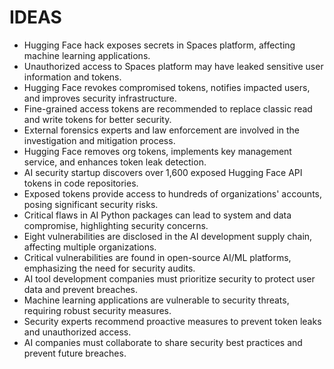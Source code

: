 # IDEAS
* Hugging Face hack exposes secrets in Spaces platform, affecting machine learning applications.
* Unauthorized access to Spaces platform may have leaked sensitive user information and tokens.
* Hugging Face revokes compromised tokens, notifies impacted users, and improves security infrastructure.
* Fine-grained access tokens are recommended to replace classic read and write tokens for better security.
* External forensics experts and law enforcement are involved in the investigation and mitigation process.
* Hugging Face removes org tokens, implements key management service, and enhances token leak detection.
* AI security startup discovers over 1,600 exposed Hugging Face API tokens in code repositories.
* Exposed tokens provide access to hundreds of organizations' accounts, posing significant security risks.
* Critical flaws in AI Python packages can lead to system and data compromise, highlighting security concerns.
* Eight vulnerabilities are disclosed in the AI development supply chain, affecting multiple organizations.
* Critical vulnerabilities are found in open-source AI/ML platforms, emphasizing the need for security audits.
* AI tool development companies must prioritize security to protect user data and prevent breaches.
* Machine learning applications are vulnerable to security threats, requiring robust security measures.
* Security experts recommend proactive measures to prevent token leaks and unauthorized access.
* AI companies must collaborate to share security best practices and prevent future breaches.
